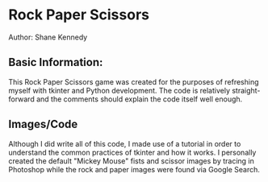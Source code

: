 # Rock Paper Scissors

Author: Shane Kennedy

## Basic Information:
This Rock Paper Scissors game was created for the purposes of refreshing myself with tkinter and Python development. The code is relatively straight-forward and the comments should explain the code itself well enough.

## Images/Code
Although I did write all of this code, I made use of a tutorial in order to understand the common practices of tkinter and how it works. I personally created the default "Mickey Mouse" fists and scissor images by tracing in Photoshop while the rock and paper images were found via Google Search.
